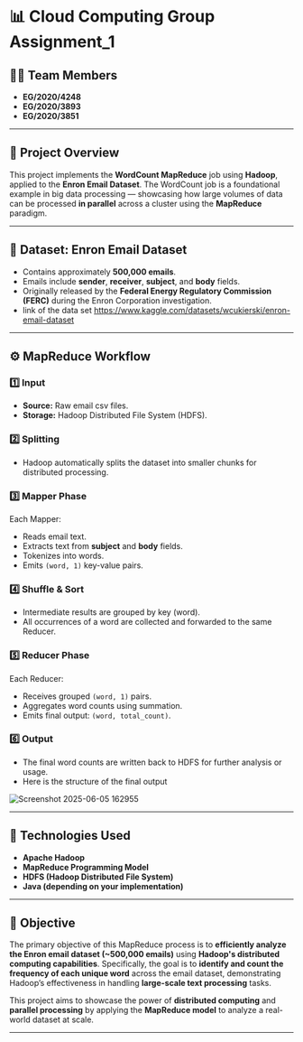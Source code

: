 # 📊 Cloud Computing Group Assignment_1

## 👨‍💻 Team Members
- **EG/2020/4248**
- **EG/2020/3893**
- **EG/2020/3851**

---

## 📝 Project Overview

This project implements the **WordCount MapReduce** job using **Hadoop**, applied to the **Enron Email Dataset**. The WordCount job is a foundational example in big data processing — showcasing how large volumes of data can be processed **in parallel** across a cluster using the **MapReduce** paradigm.

---

## 📂 Dataset: Enron Email Dataset

- Contains approximately **500,000 emails**.
- Emails include **sender**, **receiver**, **subject**, and **body** fields.
- Originally released by the **Federal Energy Regulatory Commission (FERC)** during the Enron Corporation investigation.
- link of the data set
  https://www.kaggle.com/datasets/wcukierski/enron-email-dataset
  
---

## ⚙️ MapReduce Workflow

### 1️⃣ Input
- **Source:** Raw email csv files.
- **Storage:** Hadoop Distributed File System (HDFS).

### 2️⃣ Splitting
- Hadoop automatically splits the dataset into smaller chunks for distributed processing.

### 3️⃣ Mapper Phase
Each Mapper:
- Reads email text.
- Extracts text from **subject** and **body** fields.
- Tokenizes into words.
- Emits `(word, 1)` key-value pairs.

### 4️⃣ Shuffle & Sort
- Intermediate results are grouped by key (word).
- All occurrences of a word are collected and forwarded to the same Reducer.

### 5️⃣ Reducer Phase
Each Reducer:
- Receives grouped `(word, 1)` pairs.
- Aggregates word counts using summation.
- Emits final output: `(word, total_count)`.

### 6️⃣ Output
- The final word counts are written back to HDFS for further analysis or usage.
- Here is the structure of the final output
  
![Screenshot 2025-06-05 162955](https://github.com/user-attachments/assets/d6fc5c92-ec1f-481a-80c3-b734becf0425)

---

## 🚀 Technologies Used
- **Apache Hadoop**
- **MapReduce Programming Model**
- **HDFS (Hadoop Distributed File System)**
- **Java (depending on your implementation)**

---

## 📌 Objective
The primary objective of this MapReduce process is to **efficiently analyze the Enron email dataset (~500,000 emails)** using **Hadoop's distributed computing capabilities**. Specifically, the goal is to **identify and count the frequency of each unique word** across the email dataset, demonstrating Hadoop’s effectiveness in handling **large-scale text processing** tasks.

This project aims to showcase the power of **distributed computing** and **parallel processing** by applying the **MapReduce model** to analyze a real-world dataset at scale.

---


